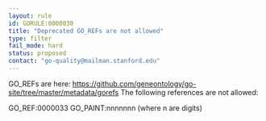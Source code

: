 ```yaml
---
layout: rule
id: GORULE:0000030
title: "Deprecated GO_REFs are not allowed"
type: filter
fail_mode: hard
status: proposed
contact: "go-quality@mailman.stanford.edu"
---
```

GO_REFs are here: https://github.com/geneontology/go-site/tree/master/metadata/gorefs
The following references are not allowed:

GO_REF:0000033
GO_PAINT:nnnnnnn
(where n are digits)

